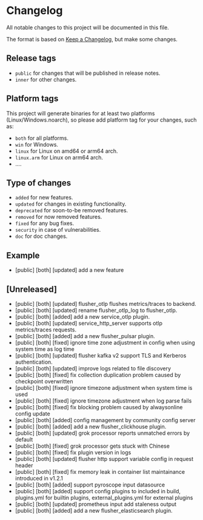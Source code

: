 # Changelog

All notable changes to this project will be documented in this file.

The format is based on [Keep a Changelog](https://keepachangelog.com/en/1.0.0/), but make some changes.

## Release tags

- `public` for changes that will be published in release notes.
- `inner` for other changes.

## Platform tags

This project will generate binaries for at least two platforms (Linux/Windows.noarch), so please add platform tag for
your changes, such as:

- `both` for all platforms.
- `win` for Windows.
- `linux` for Linux on amd64 or arm64 arch.
- `linux.arm` for Linux on arm64 arch.
- ....

## Type of changes

- `added` for new features.
- `updated` for changes in existing functionality.
- `deprecated` for soon-to-be removed features.
- `removed` for now removed features.
- `fixed` for any bug fixes.
- `security` in case of vulnerabilities.
- `doc` for doc changes.

## Example

- [public] [both] [updated] add a new feature

## [Unreleased]

- [public] [both] [updated] flusher_otlp flushes metrics/traces to backend.
- [public] [both] [updated] rename flusher_otlp_log to flusher_otlp.
- [public] [both] [added] add a new service_otlp plugin.
- [public] [both] [updated] service_http_server supports otlp metrics/traces requests.
- [public] [both] [added] add a new flusher_pulsar plugin.
- [public] [both] [fixed] ignore time zone adjustment in config when using system time as log time
- [public] [both] [updated] flusher kafka v2 support TLS and Kerberos authentication.
- [public] [both] [updated] improve logs related to file discovery
- [public] [both] [fixed] fix collection duplication problem caused by checkpoint overwritten
- [public] [both] [fixed] ignore timezone adjustment when system time is used
- [public] [both] [fixed] ignore timezone adjustment when log parse fails
- [public] [both] [fixed] fix blocking problem caused by alwaysonline config update
- [public] [both] [added] config management by community config server
- [public] [both] [added] add a new flusher\_clickhouse plugin.
- [public] [both] [updated] grok processor reports unmatched errors by default
- [public] [both] [fixed] grok processor gets stuck with Chinese
- [public] [both] [fixed] fix plugin version in logs
- [public] [both] [updated] flusher http support variable config in request header
- [public] [both] [fixed] fix memory leak in container list maintainance introduced in v1.2.1
- [public] [both] [added] support pyroscope input datasource
- [public] [both] [added] support config plugins to included in build, plugins.yml for builtin plugins, external_plugins.yml for external plugins
- [public] [both] [updated] prometheus input add staleness output
- [public] [both] [added] add a new flusher_elasticsearch plugin.
